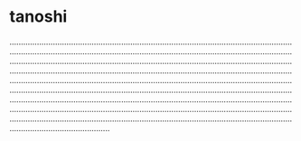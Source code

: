 # tanoshi
........................................................................................................................................................................................................................................................................................................................................................................................................................................................................................................................................................................................................................................................................................................................................................................................................................................................................................................................................................................................................................................................................................................................................................................................................